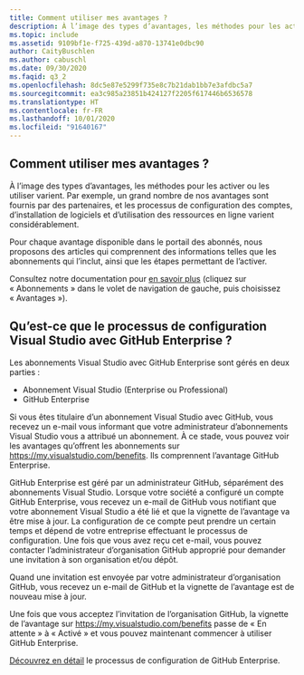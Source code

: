 ```yaml
---
title: Comment utiliser mes avantages ?
description: À l’image des types d’avantages, les méthodes pour les activer ou les utiliser varient. Par exemple, un grand nombre de nos avantages sont fournis par...
ms.topic: include
ms.assetid: 9109bf1e-f725-439d-a870-13741e0dbc90
author: CaityBuschlen
ms.author: cabuschl
ms.date: 09/30/2020
ms.faqid: q3_2
ms.openlocfilehash: 8dc5e87e5299f735e8c7b21dab1bb7e3afdbc5a7
ms.sourcegitcommit: ea3c985a23851b424127f2205f617446b6536578
ms.translationtype: HT
ms.contentlocale: fr-FR
ms.lasthandoff: 10/01/2020
ms.locfileid: "91640167"
---
```

## <a name="how-do-i-use-my-benefits"></a>Comment utiliser mes avantages ?

À l’image des types d’avantages, les méthodes pour les activer ou les utiliser varient. Par exemple, un grand nombre de nos avantages sont fournis par des partenaires, et les processus de configuration des comptes, d’installation de logiciels et d’utilisation des ressources en ligne varient considérablement.

Pour chaque avantage disponible dans le portail des abonnés, nous proposons des articles qui comprennent des informations telles que les abonnements qui l’inclut, ainsi que les étapes permettant de l’activer.

Consultez notre documentation pour [en savoir plus](https://docs.microsoft.com/visualstudio/subscriptions/whats-new-in-subscriptions) (cliquez sur « Abonnements » dans le volet de navigation de gauche, puis choisissez « Avantages »).

## <a name="what-is-the-visual-studio-with-github-enterprise-setup-process"></a>Qu’est-ce que le processus de configuration Visual Studio avec GitHub Enterprise ? 

Les abonnements Visual Studio avec GitHub Enterprise sont gérés en deux parties :  
- Abonnement Visual Studio (Enterprise ou Professional)  
- GitHub Enterprise  

Si vous êtes titulaire d’un abonnement Visual Studio avec GitHub, vous recevez un e-mail vous informant que votre administrateur d’abonnements Visual Studio vous a attribué un abonnement. À ce stade, vous pouvez voir les avantages qu’offrent les abonnements sur <https://my.visualstudio.com/benefits>. Ils comprennent l’avantage GitHub Enterprise. 

GitHub Enterprise est géré par un administrateur GitHub, séparément des abonnements Visual Studio. Lorsque votre société a configuré un compte GitHub Enterprise, vous recevez un e-mail de GitHub vous notifiant que votre abonnement Visual Studio a été lié et que la vignette de l’avantage va être mise à jour. La configuration de ce compte peut prendre un certain temps et dépend de votre entreprise effectuant le processus de configuration. Une fois que vous avez reçu cet e-mail, vous pouvez contacter l’administrateur d’organisation GitHub approprié pour demander une invitation à son organisation et/ou dépôt. 

Quand une invitation est envoyée par votre administrateur d’organisation GitHub, vous recevez un e-mail de GitHub et la vignette de l’avantage est de nouveau mise à jour. 

Une fois que vous acceptez l’invitation de l’organisation GitHub, la vignette de l’avantage sur <https://my.visualstudio.com/benefits> passe de « En attente » à « Activé » et vous pouvez maintenant commencer à utiliser GitHub Enterprise. 

[Découvrez en détail](https://docs.microsoft.com/visualstudio/subscriptions/access-github.md) le processus de configuration de GitHub Enterprise. 
